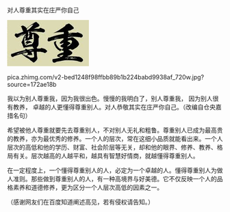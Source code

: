对人尊重其实在庄严你自己


![对人尊重其实在庄严你自己](https://github.com/ywangnccu/ywang/blob/main/images/RESPECT.jpg)

pica.zhimg.com/v2-bed1248f98ffbb89b1b224babd9938af_720w.jpg?source=172ae18b

我以为别人尊重我，因为我很出色。慢慢的我明白了，别人尊重我， 因为别人很有教养， 卓越的人更懂得尊重别人。对人恭敬其实在庄严你自己。（改编自仓央嘉措名句）

希望被他人尊重就要先去尊重别人，不对别人无礼和粗鲁。尊重别人已成为最高贵的教养，亦为最优秀的修养。一个人的层次，常在这细小品质就能看出来。一个人层次的高低和他的学历、财富、社会阶层等无关，却和他的眼界、修养、教养、格局有关。层次越高的人越平和，越具有智慧好情商，就越懂得尊重别人。

在一定程度上，一个懂得尊重别人的人，必定为一个卓越的人。懂得尊重别人为做人准则。那些做到尊重别人的人，有一种高境界与好美德。它不仅反映一个人的品格素养和道德修养，更为区分一个人层次高低的因素之一。


（感谢网友们在百度知道阐述高见，若有侵权请告知。）
